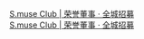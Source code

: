   
[S.muse Club | 荣誉董事 · 全城招募](http://www.dianyue.me/archives/863/gq21uetg23jkrqub/)  
[S.muse Club | 荣誉董事 · 全城招募](http://www.dianyue.me/archives/861/qom2pd1do047dmt9/)